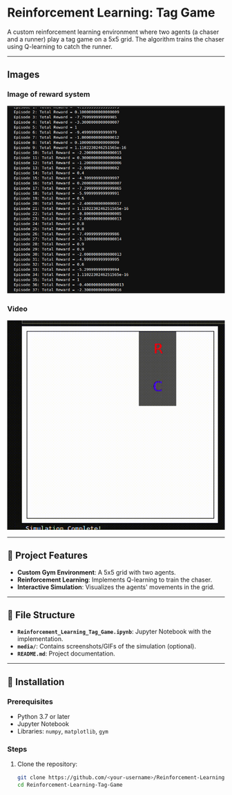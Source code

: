 # Reinforcement Learning: Tag Game

A custom reinforcement learning environment where two agents (a chaser and a runner) play a tag game on a 5x5 grid. The algorithm trains the chaser using Q-learning to catch the runner.

---

## Images
### Image of reward system
  ![Image 1](media/image_1.png)
### Video
  ![video](media/vid_1.gif)


---

## 🚀 Project Features
- **Custom Gym Environment**: A 5x5 grid with two agents.
- **Reinforcement Learning**: Implements Q-learning to train the chaser.
- **Interactive Simulation**: Visualizes the agents' movements in the grid.

---

## 📂 File Structure
- **`Reinforcement_Learning_Tag_Game.ipynb`**: Jupyter Notebook with the implementation.
- **`media/`**: Contains screenshots/GIFs of the simulation (optional).
- **`README.md`**: Project documentation.

---

## 🔧 Installation

### Prerequisites
- Python 3.7 or later
- Jupyter Notebook
- Libraries: `numpy`, `matplotlib`, `gym`

### Steps
1. Clone the repository:
   ```bash
   git clone https://github.com/<your-username>/Reinforcement-Learning-Tag-Game.git
   cd Reinforcement-Learning-Tag-Game

